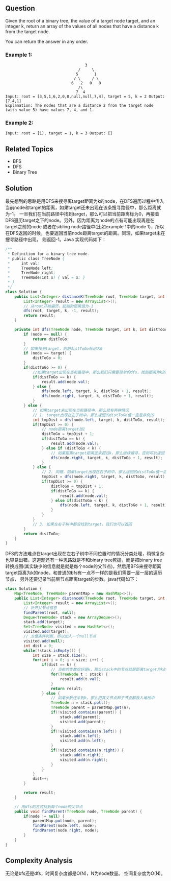 ## Question

Given the root of a binary tree, the value of a target node target, and an integer k, return an array of the values of
all nodes that have a distance k from the target node.

You can return the answer in any order.

### Example 1:
```text
                                   3
                                /     \
                               5       1
                              / \     / \
                             6   2   0   8
                                /\
                               7  4
Input: root = [3,5,1,6,2,0,8,null,null,7,4], target = 5, k = 2 Output: [7,4,1]
Explanation: The nodes that are a distance 2 from the target node (with value 5) have values 7, 4, and 1.
```

### Example 2:
```text
Input: root = [1], target = 1, k = 3 Output: []
```

## Related Topics
* BFS 
* DFS 
* Binary Tree

## Solution
最先想到的思路是用DFS来搜寻离target距离为k的node，在DFS遍历过程中传入当前node和target的距离，如果target还未出现在该条搜寻路径中，那么距离就为-1。
一旦我们在当前路径中找到target，那么可以把当前距离标为0，再接着DFS遍历target之下的node。另外，因为距离为node的点有可能出现再是在target之前的node
或者在sibling node路径中(比如example 1中的node 1)，所以在DFS返回的时候，也要返回当前node距离target的距离。同理，如果target未在搜寻路径中出现，
则返回-1。Java 实现代码如下： 
```java
/**
 * Definition for a binary tree node.
 * public class TreeNode {
 *     int val;
 *     TreeNode left;
 *     TreeNode right;
 *     TreeNode(int x) { val = x; }
 * }
 */
class Solution {
    public List<Integer> distanceK(TreeNode root, TreeNode target, int k) {
        List<Integer> result = new ArrayList<>();
        // 从root开始遍历，起始的距离值为-1
        dfs(root, target, k, -1, result);
        return result;
    }

    private int dfs(TreeNode node, TreeNode target, int k, int distToGo, List<Integer> result) {
        if (node == null) {
            return distToGo; 
        }
        // 如果找到target，则把distToGo标记为0
        if (node == target) {
            distToGo = 0; 
        }
        if(distToGo >= 0) {
            //如果target出现在当前路径中，那么我们只需要简单的dfs，找到距离为k的node
            if(distToGo == k) {
                result.add(node.val);
            } else {
                dfs(node.left, target, k, distToGo + 1, result);
                dfs(node.right, target, k, distToGo + 1, result);
            }
        } else {
            // 如果target未出现在当前路径中，那么就有两种情况
            // 1. target出现在左子树中，那么返回的distToGo值一定是非负的
            int tmpDist = dfs(node.left, target, k, distToGo, result); 
            if(tmpDist >= 0) {
                // node距离target加1
                distToGo = tmpDist + 1;
                if(distToGo == k) {
                    result.add(node.val);
                } else if (distToGo < k) {
                    // 如果距离target距离还未超过k，那么继续搜寻，否则可以返回
                    dfs(node.right, target, k, distToGo + 1, result);    
                }
            } else {
                // 2. 同理，如果target出现在右子树中，那么返回的distToGo值一定是非负的
                tmpDist = dfs(node.right, target, k, distToGo, result);
                if(tmpDist >= 0) {
                    distToGo = tmpDist + 1; 
                    if(distToGo == k) {
                        result.add(node.val);
                    } else if(distToGo < k) {
                        dfs(node.left, target, k, distToGo + 1, result);    
                    }
                }
            }
            // 3. 如果左右子树中都没找到target，我们也可以返回
        }
        return distToGo;
    }
}
```

DFS的方法难点在target出现在左右子树中不同位置时的情况分类处理，稍微复杂也容易出错。这道题还有一种思路就是不和binary tree死磕，而是把binary tree
转换成图(其实缺少的信息就是就是每个node的父节点)，然后用BFS来搜寻距离target距离为k的node。和普通的bfs有一点不一样的是我们需要一层一层的遍历节点，
另外还要记录当前层节点距离target的步数。java代码如下： 
```java
class Solution {
    Map<TreeNode, TreeNode> parentMap = new HashMap<>();
    public List<Integer> distanceK(TreeNode root, TreeNode target, int k) {
        List<Integer> result = new ArrayList<>();
        // 补齐父节点信息
        findParent(root, null);
        Deque<TreeNode> stack = new ArrayDeque<>();
        stack.add(target);
        Set<TreeNode> visited = new HashSet<>();
        visited.add(target);
        // 方便条件判断，所以加入一个null节点
        visited.add(null);
        int dist = 0;
        while(!stack.isEmpty()) {
            int size = stack.size();
            for(int i = 0; i < size; i++) {
                if(dist == k) {
                    // 当前的步数恰好是k，那么stack中的节点就是距离target为k的节点
                    for(TreeNode t : stack) {
                        result.add(t.val);
                    }
                    return result;
                } else {
                    // 如果步数还未到k，那么把其父节点和子节点都放入堆栈中
                    TreeNode n = stack.poll();
                    TreeNode parent = parentMap.get(n);
                    if(!visited.contains(parent)) {
                        stack.add(parent);
                        visited.add(parent);
                    }
                    if(!visited.contains(n.left)) {
                        stack.add(n.left);
                        visited.add(n.left);
                    }
                    if(!visited.contains(n.right)) {
                        stack.add(n.right);
                        visited.add(n.right);
                    }
                }
            }
            dist++;
        }

        return result;
    }

    // 用dfs的方式找到每个node的父节点
    public void findParent(TreeNode node, TreeNode parent) {
        if(node != null) {
            parentMap.put(node, parent);
            findParent(node.left, node);
            findParent(node.right, node);
        }
    }
}
```

## Complexity Analysis
无论是bfs还是dfs，时间复杂度都是O(N)，N为node数量。 空间复杂度为O(N)。